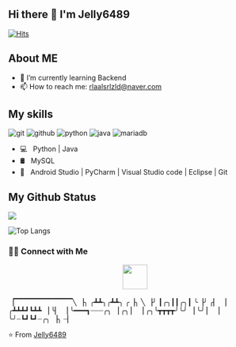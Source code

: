 <h2> Hi there 👋 I'm Jelly6489 </h2>

[![Hits](https://hits.seeyoufarm.com/api/count/incr/badge.svg?url=https%3A%2F%2Fgithub.com%2FJelly6489&count_bg=%2379C83D&title_bg=%23555555&icon=&icon_color=%23E7E7E7&title=hits&edge_flat=false)](https://hits.seeyoufarm.com)

<!-- <img align="center" src="https://github.com/saviomartin/saviomartin/blob/master/assets/about.png?raw=true"/> -->
## About ME

- 🌱 I’m currently learning Backend
- 📫 How to reach me: rlaalsrlzld@naver.com

<!-- <h3> 👨🏻‍💻 About Me </h3> -->

<!-- <h3>🛠 Tech Stack</h3> -->

<!-- <img align="center" src="https://github.com/saviomartin/saviomartin/blob/master/assets/skills.png?raw=true"> -->
## My skills

![git](https://img.shields.io/badge/-git-grey?style=for-the-badge&logo=git&logoColor=white&labelColor=8E2DE2)
![github](https://img.shields.io/badge/-github-grey?style=for-the-badge&logo=github&logoColor=white&labelColor=8E2DE2)
![python](https://img.shields.io/badge/-python-grey?style=for-the-badge&logo=python&logoColor=white&labelColor=8E2DE2)
![java](https://img.shields.io/badge/-java-grey?style=for-the-badge&logo=java&logoColor=white&labelColor=8E2DE2)
![mariadb](https://img.shields.io/badge/-mariadb-grey?style=for-the-badge&logo=mariadb&logoColor=white&labelColor=8E2DE2)

- 💻 &nbsp; Python | Java 
- 🛢 &nbsp; MySQL 
- 🔧 &nbsp; Android Studio | PyCharm | Visual Studio code | Eclipse | Git


<!--
**Jelly6489/Jelly6489** is a ✨ _special_ ✨ repository because its `README.md` (this file) appears on your GitHub profile.

Here are some ideas to get you started:

- 🔭 I’m currently working on ...
- 🌱 I’m currently learning ...
- 👯 I’m looking to collaborate on ...
- 🤔 I’m looking for help with ...
- 💬 Ask me about ...
- 📫 How to reach me: ...
- 😄 Pronouns: ...
- ⚡ Fun fact: ...
-->

<!-- <img align="center" src="https://github.com/saviomartin/saviomartin/blob/master/assets/git.png?raw=true"/> -->
## My Github Status

<img src="https://github-readme-stats.vercel.app/api?username=Jelly6489&show_icons=true&theme=radical&title_color=8E2DE2&text_color=fff&icon_color=8E2DE2">

![Top Langs](https://github-readme-stats.vercel.app/api/top-langs/?username=Jelly6489&theme=radical&title_color=8E2DE2&text_color=fff)

<!--
<img align="center" src="https://github-readme-stats.vercel.app/api?username=Jelly6489&include_all_commits=true&count_private=true&show_icons=true&line_height=20&title_color=7A7ADB&icon_color=2234AE&text_color=D3D3D3&bg_color=0,000000,130F40" alt="Jelly6489's Github Stats"> -->

<!--
[![Top Langs](https://github-readme-stats.vercel.app/api/top-langs/?username=Jelly6489&layout=compact&text_color=daf7dc&bg_color=151515)](https://github.com/Jelly6489/github-readme-stats)
-->

<h3> 🤝🏻 Connect with Me </h3>

<p align="center">
<!--
&nbsp; <a href="https://twitter.com/_souvik_guria" target="_blank" rel="noopener noreferrer"><img src="https://img.icons8.com/plasticine/100/000000/twitter.png" width="50" /></a>  
&nbsp; <a href="https://www.instagram.com/the_caffeine__addict/" target="_blank" rel="noopener noreferrer"><img src="https://img.icons8.com/plasticine/100/000000/instagram-new.png" width="50" /></a>  
&nbsp; <a href="https://www.linkedin.com/in/souvik-guria-/" target="_blank" rel="noopener noreferrer"><img src="https://img.icons8.com/plasticine/100/000000/linkedin.png" width="50" /></a> 
-->
&nbsp; <a href="mailto:rlaalsrlzld@naver.com" target="_blank" rel="noopener noreferrer"><img src="https://img.icons8.com/plasticine/100/000000/gmail.png"  width="50" /></a>
</p>

▕▔▔▔▔▔▔▔▔▔▔▔╲
▕╮   ╭┻┻╮╭┻┻╮  ╭▕╮   ╲
▕╯   ┃╭╮┃┃╭╮┃  ╰▕╯   ╭▏
▕   ╭┻┻┻┛┗┻┻    ▕    ╰▏
▕   ╰━━━┓┈┈┈╭╮  ▕  ╭╮ ▏
▕   ╭╮╰┳┳┳┳╯╰╯  ▕  ╰╯ ▏
▕   ╰╯┈┗┛┗┛┈╭╮  ▕╮   ┈▏

⭐️ From [Jelly6489](https://github.com/Jelly6489)
